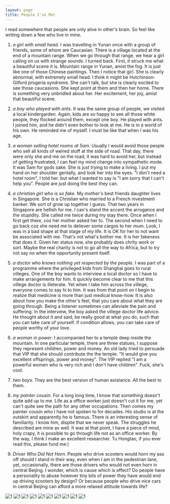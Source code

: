 ```yaml
---
layout: page
title: People I've Met
---
```


I read somewhere that people are only alive in other's brain. So feel like writing down a few who live in mine.

1. *a girl with small head*. I was travelling in Yunan once with a group of friends, some of whom are Caucasian. There is a village located at the end of a mountain range. When we go through that range, we hear a girl calling on us with strange sounds. I turned back. First, it struck me what a beautiful scene it is. Mountain range in Yunan, amist the fog. It is just like one of those Chinese paintings. Then I notice that girl. She is clearly abnormal, with extremely small head. I think it might be Hutchinson-Gilford progeria syndrome. She can't talk, but she is clearly excited to see those caucasions. She kept point at them and then her home. There is something very unbridled about her. Her excitement, her joy, amist that beautiful scene.

2. *a boy who played with ants*. It was the same group of people, we visited a local kindergarden. Again, kids are so happy to see all those white people, they flocked around them, except one boy. He played with ants. I joined him, and he didn't even bother to look at me. He is in a world of his own. He reminded me of myself. I must be like that when I was his age.

3. *a woman selling hotel rooms at 5am*. Usually I would avoid those people who sell all kinds of weired stuff at the side of road. That day, there were only she and me on the road, it was hard to avoid her, but instead of getting frustrated, I can feel my mind change into sympathetic mode. It was 5am for gods sake. She is just trying to make a living. I put my hand on her shoulder gentally, and look her into the eyes. "I don't need a hotel room", I told her. but what I wanted to say is "I am sorry that I can't help you". People are just doing the best they can.

4. *a christian girl who is so fake*. My mother's best friends daughter lives in Singapore. She is a Christian who married to a French investment banker. We sort of grow up together I guess. That two years in Singapore are hellish for me. I can's stand the accent the arrogance and the stupidity. She called me twice during my stay there. Once when I first get there, coz her mother asked her to. The second when I need to go back coz she need me to deliever some cargos to her mum. Look, I was in a bad shape at that stage of my life. It is OK for her to not want be associated with me. That's not what's bother me. It is her fakeness that does it. Given her status now, she probably does chrity work or sort. Maybe the real charity is not to go all the way to Africa, but to try not say no when the opportunity present itself.

5. *a doctor who knows nothing yet respected by the people*. I was part of a programme where the privileged kids from Shanghai goes to rural villeges. One of the boy wants to interview a local doctor so I have to make arrangements for him. It quickly become clear to me that this villege doctor is illeterate. Yet when I take him across the villege, everyone comes to say hi to him. It was from that point on I begin to realize that medicine is more than just medical know-how. It is also about how you make the other's feel, that you care about what they are going through. Being a listener sometimes can alleviate the pain and suffering. In the interview, the boy asked the villege doctor life advice. He thought about it and said, be really good at what you do, such that you can take care of yourself. If condition allows, you can take care of people worthy of your love.

6. *a woman in power*. I accompanied her to a temple deep inside the mountain. In one particular temple, there are three statues, I suppose they represent children, power and money. An old lady tried to persuade that VIP that she should contribute the the temple. "It would give you excellent offsprings, power and money". The VIP replied "I am a powerful women who is very rich and I don't have children". Fuck, she's cool.

7. *two boys*. They are the best version of human existance. All the best to them.

8. *my painter cousin*. For a long long time, I know that something doesn't quite add up to me. Life as a office worker just doesn't cut it for me, yet can't quite see the path for any other occupations. Then comes my painter cousin who I have not spoken to for decades. His studio is at the outskirt and apparently he is famous. There is an interesting sense of familiarity. I know him, dispite that we never speak. The struggles he described are mine as well. It was at that point, I have a piece of mind, holy crapy, it is possible to go through life not as an office worker. By the way, I think I make an excellent researcher. Tu Hongtao, if you ever read this, please fund me:)

9. *Driver Who Did Not Horn*. People who drive scooters would horn my ass off should I stand in their way, even when I am in the pedestrian lane, yet, occasionally, there are those drivers who would not even horn in central Beijing. I wonder, which is cause which is effect? Do people have a personality to abuse however tiny bits of power they have would end up driving scooters by design? Or because people who drive nice cars in central Beijing can afford a more relaxed attitude towards life?

![1](/assets/img/Moment/1.png)
![1](/assets/img/Moment/2.png)
![1](/assets/img/Moment/3.png)
![1](/assets/img/Moment/4.png)
![1](/assets/img/Moment/5.png)
![1](/assets/img/Moment/6.png)
![1](/assets/img/Moment/7.png)
![1](/assets/img/Moment/8.png)
![1](/assets/img/Moment/9.png)
![1](/assets/img/Moment/10.png)
